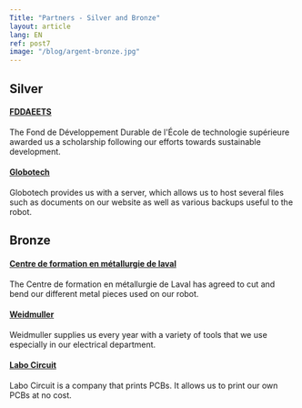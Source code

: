 ```yaml
---
Title: "Partners - Silver and Bronze"
layout: article
lang: EN
ref: post7
image: "/blog/argent-bronze.jpg"
---
```


## Silver

#### **[FDDAEETS](https://www.fddaeets.com)**
The Fond de Développement Durable de l'École de technologie supérieure awarded us a scholarship following our efforts towards sustainable development.

#### **[Globotech](https://www.globo.tech)**
Globotech provides us with a server, which allows us to host several files such as documents on our website as well as various backups useful to the robot.

## Bronze

#### **[Centre de formation en métallurgie de laval](http://www.cslaval.qc.ca/metallurgie/)**
The Centre de formation en métallurgie de Laval has agreed to cut and bend our different metal pieces used on our robot.

#### **[Weidmuller](http://weidmuller.com)**
Weidmuller supplies us every year with a variety of tools that we use especially in our electrical department.

#### **[Labo Circuit](http://golabo.com)**
Labo Circuit is a company that prints PCBs. It allows us to print our own PCBs at no cost.
